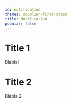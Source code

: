 ```yaml
---
id: notification
themes: supplier-first-steps
title: Notification
popular: false
---
```


# Title 1

Blabla!

# Title 2

Blabla 2
